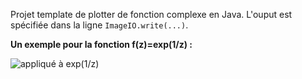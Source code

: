Projet template de plotter de fonction complexe en Java. L'ouput est spécifiée dans la ligne `ImageIO.write(...)`.


**Un exemple pour la fonction f(z)=exp(1/z) :**

![appliqué à exp(1/z)](https://github.com/michelbernier12/complex_plot_template/blob/master/exemples/exp1surz.png?raw=true)
